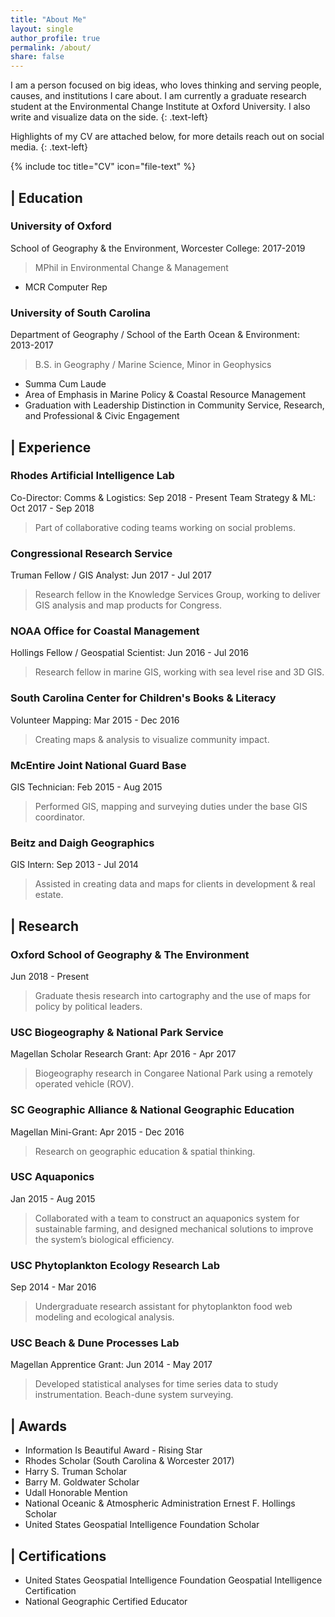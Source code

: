 ```yaml
---
title: "About Me"
layout: single
author_profile: true
permalink: /about/
share: false
---
```

<script type='text/javascript' src='https://d1bxh8uas1mnw7.cloudfront.net/assets/embed.js'></script>
<script async src="https://badge.dimensions.ai/badge.js" charset="utf-8"></script>


I am a person focused on big ideas, who loves thinking and serving people, causes, and institutions I care about. I am currently a graduate research student at the Environmental Change Institute at Oxford University. I also write and visualize data on the side.
{: .text-left}

Highlights of my CV are attached below, for more details reach out on social media.
{: .text-left}

{% include toc title="CV" icon="file-text" %}
## <i class="fa fa-university"></i> | Education
### University of Oxford
School of Geography & the Environment, Worcester College: 2017-2019
> MPhil in Environmental Change & Management
- MCR Computer Rep

### University of South Carolina
Department of Geography / School of the Earth Ocean & Environment: 2013-2017
> B.S. in Geography / Marine Science, Minor in Geophysics
- Summa Cum Laude
- Area of Emphasis in Marine Policy & Coastal Resource Management
- Graduation with Leadership Distinction in Community Service, Research, and Professional & Civic Engagement

## <i class="fa fa-briefcase"></i> | Experience
### Rhodes Artificial Intelligence Lab
Co-Director: Comms & Logistics: Sep 2018 - Present
Team Strategy & ML: Oct 2017 - Sep 2018
> Part of collaborative coding teams working on social problems.

### Congressional Research Service
Truman Fellow / GIS Analyst: Jun 2017 - Jul 2017
> Research fellow in the Knowledge Services Group, working to deliver GIS analysis and map products for Congress.

### NOAA Office for Coastal Management
Hollings Fellow / Geospatial Scientist: Jun 2016 - Jul 2016
> Research fellow in marine GIS, working with sea level rise and 3D GIS.  

### South Carolina Center for Children's Books & Literacy
Volunteer Mapping: Mar 2015 - Dec 2016
> Creating maps & analysis to visualize community impact.

### McEntire Joint National Guard Base
GIS Technician: Feb 2015 - Aug 2015
> Performed GIS, mapping and surveying duties under the base GIS coordinator.

### Beitz and Daigh Geographics
GIS Intern: Sep 2013 - Jul 2014
> Assisted in creating data and maps for clients in development & real estate.

## <i class="fa fa-flask"></i> | Research
### Oxford School of Geography & The Environment
Jun 2018 - Present
> Graduate thesis research into cartography and the use of maps for policy by political leaders.

### USC Biogeography & National Park Service
Magellan Scholar Research Grant: Apr 2016 - Apr 2017
> Biogeography research in Congaree National Park using a remotely operated vehicle (ROV).

### SC Geographic Alliance & National Geographic Education
Magellan Mini-Grant: Apr 2015 - Dec 2016
> Research on geographic education & spatial thinking.

### USC Aquaponics
Jan 2015 - Aug 2015
> Collaborated with a team to construct an aquaponics system for sustainable farming, and designed mechanical solutions to improve the system’s biological efficiency.

### USC Phytoplankton Ecology Research Lab
Sep 2014 - Mar 2016
> Undergraduate research assistant for phytoplankton food web modeling and ecological analysis.

### USC Beach & Dune Processes Lab
Magellan Apprentice Grant: Jun 2014 - May 2017
> Developed statistical analyses for time series data to study instrumentation. Beach-dune system surveying.

## <i class="fa fa-trophy"></i> | Awards
* Information Is Beautiful Award - Rising Star
* Rhodes Scholar (South Carolina & Worcester 2017)
* Harry S. Truman Scholar
* Barry M. Goldwater Scholar
* Udall Honorable Mention
* National Oceanic & Atmospheric Administration Ernest F. Hollings Scholar
* United States Geospatial Intelligence Foundation Scholar

## <i class="fa fa-certificate"></i> | Certifications
* United States Geospatial Intelligence Foundation Geospatial Intelligence Certification
* National Geographic Certified Educator
